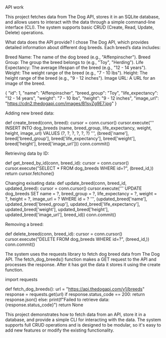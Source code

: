 API work

This project fetches data from The Dog API, stores it in an SQLite database, and allows users to interact with the data through a simple command-line interface (CLI). The system supports basic CRUD (Create, Read, Update, Delete) operations.

What data does the API provide?
I chose The Dog API, which provides detailed information about different dog breeds. Each breed’s data includes:

Breed Name: The name of the dog breed (e.g., "Affenpinscher").
Breed Group: The group the breed belongs to (e.g., "Toy", "Herding").
Life Expectancy: The average lifespan of the breed (e.g., "12 - 14 years").
Weight: The weight range of the breed (e.g., "7 - 10 lbs").
Height: The height range of the breed (e.g., "9 - 12 inches").
Image URL: A URL for an image of the breed.

{
    "id": 1,
    "name": "Affenpinscher",
    "breed_group": "Toy",
    "life_expectancy": "12 - 14 years",
    "weight": "7 - 10 lbs",
    "height": "9 - 12 inches",
    "image_url": "https://cdn2.thedogapi.com/images/B1svZg9E7.jpg"
}

Adding new breed data:

def create_breed(conn, breed):
    cursor = conn.cursor()
    cursor.execute('''
    INSERT INTO dog_breeds (name, breed_group, life_expectancy, weight, height, image_url)
    VALUES (?, ?, ?, ?, ?, ?)
    ''', (breed['name'], breed['breed_group'], breed['life_expectancy'], breed['weight'], breed['height'], breed['image_url']))
    conn.commit()


Retrieving data by ID: 

def get_breed_by_id(conn, breed_id):
    cursor = conn.cursor()
    cursor.execute("SELECT * FROM dog_breeds WHERE id=?", (breed_id,))
    return cursor.fetchone()

Changing exisating data: def update_breed(conn, breed_id, updated_breed):
    cursor = conn.cursor()
    cursor.execute('''
    UPDATE dog_breeds 
    SET name = ?, breed_group = ?, life_expectancy = ?, weight = ?, height = ?, image_url = ?
    WHERE id = ?
    ''', (updated_breed['name'], updated_breed['breed_group'], updated_breed['life_expectancy'], 
          updated_breed['weight'], updated_breed['height'], updated_breed['image_url'], breed_id))
    conn.commit()


Removing a breed:

def delete_breed(conn, breed_id):
    cursor = conn.cursor()
    cursor.execute("DELETE FROM dog_breeds WHERE id=?", (breed_id,))
    conn.commit()


The system uses the requests library to fetch dog breed data from The Dog API. The fetch_dog_breeds() function makes a GET request to the API and processes the response. After it has got the data it stores it using the create function.

import requests

def fetch_dog_breeds():
    url = "https://api.thedogapi.com/v1/breeds"
    response = requests.get(url)
    if response.status_code == 200:
        return response.json()
    else:
        print(f"Failed to retrieve data: {response.status_code}")
        return None


This project demonstrates how to fetch data from an API, store it in a database, and provide a simple CLI for interacting with the data. The system supports full CRUD operations and is designed to be modular, so it's easy to add new features or modify the existing functionality.



